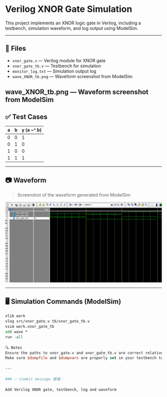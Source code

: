 # Verilog XNOR Gate Simulation

This project implements an XNOR logic gate in Verilog, including a testbench, simulation waveform, and log output using ModelSim.

---

## 📁 Files

- `xnor_gate.v` — Verilog module for XNOR gate  
- `xnor_gate_tb.v` — Testbench for simulation  
- `monitor_log.txt` — Simulation output log  
- `wave_XNOR_tb.png` — Waveform screenshot from ModelSim


wave_XNOR_tb.png — Waveform screenshot from ModelSim
---

## ✅ Test Cases

| a | b | y (a ~^ b) |
|---|---|------------|
| 0 | 0 | 1          |
| 0 | 1 | 0          |
| 1 | 0 | 0          |
| 1 | 1 | 1          |

---

## 📷 Waveform

> Screenshot of the waveform generated from ModelSim

![Waveform](wave_XNOR_tb.png)

---

## 🖥️ Simulation Commands (ModelSim)

```tcl
vlib work
vlog src/xnor_gate.v tb/xnor_gate_tb.v
vsim work.xnor_gate_tb
add wave *
run -all

🔍 Notes
Ensure the paths to xnor_gate.v and xnor_gate_tb.v are correct relative to your working directory.
Make sure $dumpfile and $dumpvars are properly set in your testbench to generate the .vcd file.

---

### ✅ Commit message 建議：

Add Verilog XNOR gate, testbench, log and waveform

